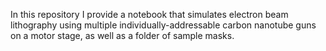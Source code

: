 In this repository I provide a notebook that simulates electron beam lithography using multiple individually-addressable carbon nanotube guns on a motor stage, as well as a folder of sample masks. 
